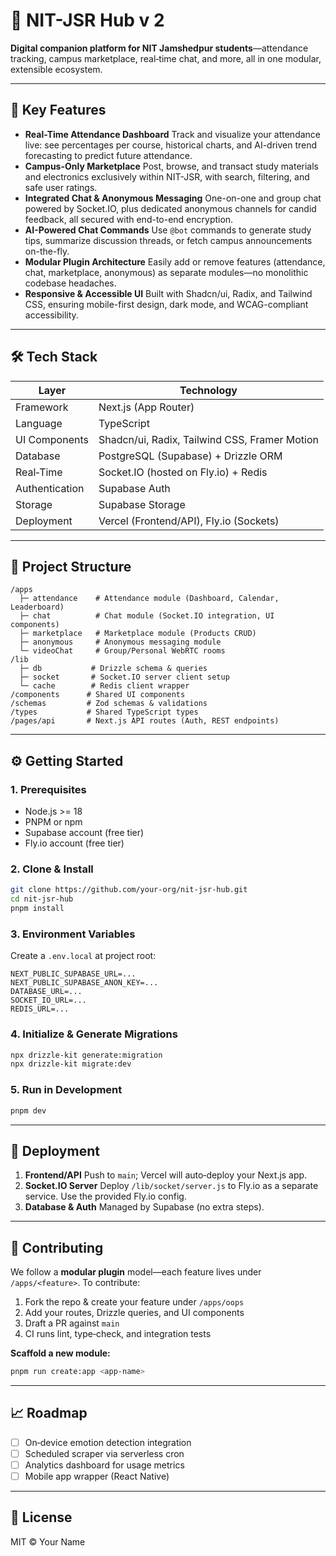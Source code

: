 # 🚀 NIT-JSR Hub v 2

**Digital companion platform for NIT Jamshedpur students**—attendance tracking, campus marketplace, real‑time chat, and more, all in one modular, extensible ecosystem.

---

## 🎯 Key Features

* **Real-Time Attendance Dashboard**
  Track and visualize your attendance live: see percentages per course, historical charts, and AI-driven trend forecasting to predict future attendance.
* **Campus-Only Marketplace**
  Post, browse, and transact study materials and electronics exclusively within NIT-JSR, with search, filtering, and safe user ratings.
* **Integrated Chat & Anonymous Messaging**
  One-on-one and group chat powered by Socket.IO, plus dedicated anonymous channels for candid feedback, all secured with end-to-end encryption.
* **AI-Powered Chat Commands**
  Use `@bot` commands to generate study tips, summarize discussion threads, or fetch campus announcements on-the-fly.
* **Modular Plugin Architecture**
  Easily add or remove features (attendance, chat, marketplace, anonymous) as separate modules—no monolithic codebase headaches.
* **Responsive & Accessible UI**
  Built with Shadcn/ui, Radix, and Tailwind CSS, ensuring mobile-first design, dark mode, and WCAG-compliant accessibility.

---

## 🛠 Tech Stack

| Layer          | Technology                                    |
| -------------- | --------------------------------------------- |
| Framework      | Next.js (App Router)                          |
| Language       | TypeScript                                    |
| UI Components  | Shadcn/ui, Radix, Tailwind CSS, Framer Motion |
| Database       | PostgreSQL (Supabase) + Drizzle ORM           |
| Real‑Time      | Socket.IO (hosted on Fly.io) + Redis          |
| Authentication | Supabase Auth                                 |
| Storage        | Supabase Storage                              |
| Deployment     | Vercel (Frontend/API), Fly.io (Sockets)       |

---

## 📂 Project Structure

```
/apps
  ├─ attendance    # Attendance module (Dashboard, Calendar, Leaderboard)
  ├─ chat          # Chat module (Socket.IO integration, UI components)
  ├─ marketplace   # Marketplace module (Products CRUD)
  ├─ anonymous     # Anonymous messaging module
  └─ videoChat     # Group/Personal WebRTC rooms
/lib
  ├─ db           # Drizzle schema & queries
  ├─ socket       # Socket.IO server client setup
  └─ cache        # Redis client wrapper
/components      # Shared UI components
/schemas         # Zod schemas & validations
/types           # Shared TypeScript types
/pages/api       # Next.js API routes (Auth, REST endpoints)
```

---

## ⚙️ Getting Started

### 1. Prerequisites

* Node.js >= 18
* PNPM or npm
* Supabase account (free tier)
* Fly.io account (free tier)

### 2. Clone & Install

```bash
git clone https://github.com/your-org/nit-jsr-hub.git
cd nit-jsr-hub
pnpm install
```

### 3. Environment Variables

Create a `.env.local` at project root:

```
NEXT_PUBLIC_SUPABASE_URL=...  
NEXT_PUBLIC_SUPABASE_ANON_KEY=...  
DATABASE_URL=...  
SOCKET_IO_URL=...  
REDIS_URL=...  
```

### 4. Initialize & Generate Migrations

```bash
npx drizzle-kit generate:migration
npx drizzle-kit migrate:dev
```

### 5. Run in Development

```bash
pnpm dev
```

---

## 🚀 Deployment

1. **Frontend/API**
   Push to `main`; Vercel will auto‑deploy your Next.js app.
2. **Socket.IO Server**
   Deploy `/lib/socket/server.js` to Fly.io as a separate service. Use the provided Fly.io config.
3. **Database & Auth**
   Managed by Supabase (no extra steps).

---

## 🤝 Contributing

We follow a **modular plugin** model—each feature lives under `/apps/<feature>`. To contribute:

1. Fork the repo & create your feature under `/apps/oops`
2. Add your routes, Drizzle queries, and UI components
3. Draft a PR against `main`
4. CI runs lint, type‑check, and integration tests

**Scaffold a new module:**

```bash
pnpm run create:app <app-name>
```

---

## 📈 Roadmap

* [ ] On‑device emotion detection integration
* [ ] Scheduled scraper via serverless cron
* [ ] Analytics dashboard for usage metrics
* [ ] Mobile app wrapper (React Native)

---

## 📄 License

MIT © Your Name

